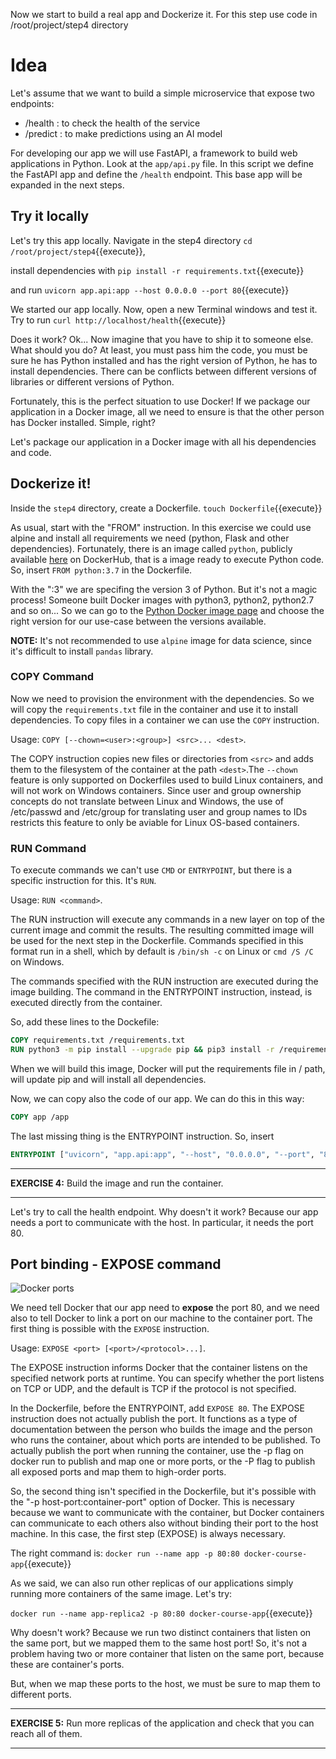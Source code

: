 Now we start to build a real app and Dockerize it. For this step use code in /root/project/step4 directory

# Idea

Let's assume that we want to build a simple microservice that expose two endpoints:
- /health : to check the health of the service
- /predict : to make predictions using an AI model

For developing our app we will use FastAPI, a framework to build web applications in Python. Look at the `app/api.py` file. In this script we define the FastAPI app and define the `/health` endpoint. This base app will be expanded in the next steps.

## Try it locally

Let's try this app locally.
Navigate in the step4 directory `cd /root/project/step4`{{execute}},

install dependencies with `pip install -r requirements.txt`{{execute}}

and run `uvicorn app.api:app --host 0.0.0.0 --port 80`{{execute}}

We started our app locally. Now, open a new Terminal windows and test it. Try to run `curl http://localhost/health`{{execute}}

Does it work? Ok... Now imagine that you have to ship it to someone else. What should you do? At least, you must pass him the code, you must be sure he has Python installed and has the right version of Python, he has to install dependencies. There can be conflicts between different versions of libraries or different versions of Python. 

Fortunately, this is the perfect situation to use Docker! If we package our application in a Docker image, all we need to ensure is that the other person has Docker installed. Simple, right?

Let's package our application in a Docker image with all his dependencies and code.

## Dockerize it!

Inside the `step4` directory, create a Dockerfile. `touch Dockerfile`{{execute}}

As usual, start with the "FROM" instruction. In this exercise we could use alpine and install all requirements we need (python, Flask and other dependencies). Fortunately, there is an image called `python`, publicly available [here](https://hub.docker.com/_/python) on DockerHub, that is a image ready to execute Python code. So, insert `FROM python:3.7` in the Dockerfile. 

With the ":3" we are specifing the version 3 of Python. But it's not a magic process! Someone built Docker images with python3, python2, python2.7 and so on... So we can go to the [Python Docker image page](https://hub.docker.com/_/python) and choose the right version for our use-case between the versions available.

**NOTE:** It's not recommended to use `alpine` image for data science, since it's difficult to install `pandas` library.

### COPY Command

Now we need to provision the environment with the dependencies. So we will copy the `requirements.txt` file in the container and use it to install dependencies. To copy files in a container we can use the `COPY` instruction.

Usage: `COPY [--chown=<user>:<group>] <src>... <dest>`. 

The COPY instruction copies new files or directories from `<src>` and adds them to the filesystem of the container at the path `<dest>`.The `--chown` feature is only supported on Dockerfiles used to build Linux containers, and will not work on Windows containers. Since user and group ownership concepts do not translate between Linux and Windows, the use of /etc/passwd and /etc/group for translating user and group names to IDs restricts this feature to only be aviable for Linux OS-based containers.

### RUN Command

To execute commands we can't use `CMD` or `ENTRYPOINT`, but there is a specific instruction for this. It's `RUN`. 

Usage: `RUN <command>`.

The RUN instruction will execute any commands in a new layer on top of the current image and commit the results. The resulting committed image will be used for the next step in the Dockerfile. Commands specified in this format run in a shell, which by default is `/bin/sh -c` on Linux or `cmd /S /C` on Windows.

The commands specified with the RUN instruction are executed during the image building. The command in the ENTRYPOINT instruction, instead, is executed directly from the container.

So, add these lines to the Dockefile:
```Dockerfile
COPY requirements.txt /requirements.txt
RUN python3 -m pip install --upgrade pip && pip3 install -r /requirements.txt
```

When we will build this image, Docker will put the requirements file in / path, will update pip and will install all dependencies.

Now, we can copy also the code of our app. We can do this in this way: 
```Dockerfile
COPY app /app
```

The last missing thing is the ENTRYPOINT instruction. So, insert 
```Dockerfile
ENTRYPOINT ["uvicorn", "app.api:app", "--host", "0.0.0.0", "--port", "80"]
```

---

**EXERCISE 4:** Build the image and run the container.

---

Let's try to call the health endpoint. Why doesn't it work? Because our app needs a port to communicate with the host. In particular, it needs the port 80.

## Port binding - EXPOSE command

![Docker ports](https://raw.githubusercontent.com/dcc-sapienza/katacoda-scenarios/master/docker/part1/images/docker_ports.png)

We need tell Docker that our app need to **expose** the port 80, and we need also to tell Docker to link a port on our machine to the container port.
The first thing is possible with the `EXPOSE` instruction. 

Usage: `EXPOSE <port> [<port>/<protocol>...]`.

The EXPOSE instruction informs Docker that the container listens on the specified network ports at runtime. You can specify whether the port listens on TCP or UDP, and the default is TCP if the protocol is not specified.

In the Dockerfile, before the ENTRYPOINT, add `EXPOSE 80`. The EXPOSE instruction does not actually publish the port. It functions as a type of documentation between the person who builds the image and the person who runs the container, about which ports are intended to be published. To actually publish the port when running the container, use the -p flag on docker run to publish and map one or more ports, or the -P flag to publish all exposed ports and map them to high-order ports.

So, the second thing isn't specified in the Dockerfile, but it's possible with the "-p host-port:container-port" option of Docker.
This is necessary because we want to communicate with the container, but Docker containers can communicate to each others also without binding their port to the host machine. In this case, the first step (EXPOSE) is always necessary.

The right command is: `docker run --name app -p 80:80 docker-course-app`{{execute}}

As we said, we can also run other replicas of our applications simply running more containers of the same image. Let's try:

`docker run --name app-replica2 -p 80:80 docker-course-app`{{execute}}

Why doesn't work? Because we run two distinct containers that listen on the same port, but we mapped them to the same host port! So, it's not a problem having two or more container that listen on the same port, because these are container's ports. 

But, when we map these ports to the host, we must be sure to map them to different ports. 

---

**EXERCISE 5:** Run more replicas of the application and check that you can reach all of them.

---

